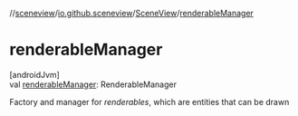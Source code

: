 //[sceneview](../../../index.md)/[io.github.sceneview](../index.md)/[SceneView](index.md)/[renderableManager](renderable-manager.md)

# renderableManager

[androidJvm]\
val [renderableManager](renderable-manager.md): RenderableManager

Factory and manager for *renderables*, which are entities that can be drawn
